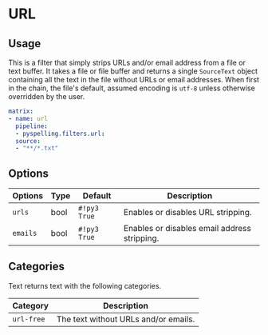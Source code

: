 # URL

## Usage

This is a filter that simply strips URLs and/or email address from a file or text buffer.  It takes a file or file
buffer and returns a single `SourceText` object containing all the text in the file without URLs or email addresses.
When first in the chain, the file's default, assumed encoding is `utf-8` unless otherwise overridden by the user.

```yaml
matrix:
- name: url
  pipeline:
  - pyspelling.filters.url:
  source:
  - "**/*.txt"
```

## Options

Options  | Type | Default      | Description
-------- | ---- | ------------ | -----------
`urls`   | bool | `#!py3 True` | Enables or disables URL stripping.
`emails` | bool | `#!py3 True` | Enables or disables email address stripping.

## Categories

Text returns text with the following categories.

Category   | Description
---------- | -----------
`url-free` | The text without URLs and/or emails.
